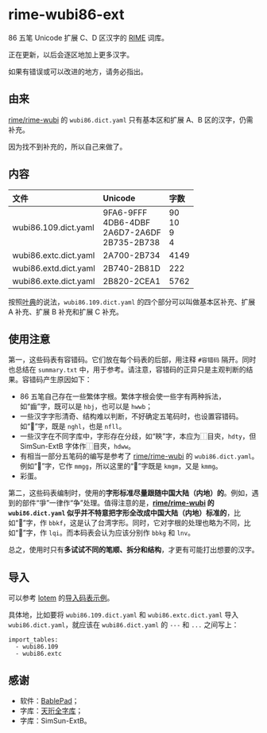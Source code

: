 # rime-wubi86-ext

86 五笔 Unicode 扩展 C、D 区汉字的 [RIME](https://rime.im/) 词库。

正在更新，以后会逐区地加上更多汉字。

如果有错误或可以改进的地方，请务必指出。

## 由来

[rime/rime-wubi](https://github.com/rime/rime-wubi) 的 `wubi86.dict.yaml` 只有基本区和扩展 A、B 区的汉字，仍需补充。

因为找不到补充的，所以自己来做了。

## 内容

| 文件 | Unicode | 字数 |
| :--- | :------ | :--- |
| wubi86.109.dict.yaml | 9FA6-9FFF<br/>4DB6-4DBF<br/>2A6D7-2A6DF<br/>2B735-2B738 | 90<br/>10<br/>9<br/>4 |
| wubi86.extc.dict.yaml | 2A700-2B734 | 4149 |
| wubi86.extd.dict.yaml | 2B740-2B81D | 222 |
| wubi86.exte.dict.yaml | 2B820-2CEA1 | 5762 |

按照[叶典](http://yedict.com/)的说法，`wubi86.109.dict.yaml` 的四个部分可以叫做基本区补充、扩展 A 补充、扩展 B 补充和扩展 C 补充。

## 使用注意

第一，这些码表有容错码。它们放在每个码表的后部，用注释 `#容错码` 隔开。同时也总结在 `summary.txt` 中，用于参考。请注意，容错码的正异只是主观判断的结果。容错码产生原因如下：

* 86 五笔自己存在一些繁体字根。繁体字根会使一些字有两种拆法，如“齒”字，既可以是 `hbj`，也可以是 `hwwb`；
* 一些汉字字形清奇、结构难以判断，不好确定五笔码时，也设置容错码。如“𪭃”字，既是 `nghl`，也是 `nfll`。
* 一些汉字在不同字库中，字形存在分歧，如“鿃”字，本应为⿰目㚒，`hdty`，但 SimSun-ExtB 字体作⿰目夾，`hdww`。
* 有相当一部分五笔码的编写是参考了 [rime/rime-wubi](https://github.com/rime/rime-wubi) 的 `wubi86.dict.yaml`。例如“𠕄”字，它作 `mmgg`，所以这里的“𫩦”字既是 `kmgm`，又是 `kmmg`。
* 彩蛋。

第二，这些码表编制时，使用的**字形标准尽量跟随中国大陆（内地）的**。例如，遇到的部件“爭”一律作“争”处理。值得注意的是，**[rime/rime-wubi](https://github.com/rime/rime-wubi) 的 `wubi86.dict.yaml` 似乎并不特意把字形全改成中国大陆（内地）标准的**，比如“𨼳”字，作 `bbkf`，这是认了台湾字形。同时，它对字根的处理也略为不同，比如“𡆢”字，作 `lqi`。而本码表会认为应该分别作 `bbkg` 和 `lnv`。

总之，使用时只有**多试试不同的笔顺、拆分和结构**，才更有可能打出想要的汉字。

## 导入

可以参考 [lotem](https://github.com/lotem) 的[导入码表示例](https://gist.github.com/lotem/5443073)。

具体地，比如要将 `wubi86.109.dict.yaml` 和 `wubi86.extc.dict.yaml` 导入 `wubi86.dict.yaml`，就应该在 `wubi86.dict.yaml` 的 `---` 和 `...` 之间写上：

```
import_tables:
  - wubi86.109
  - wubi86.extc
```

## 感谢

* 软件：[BablePad](https://www.babelstone.co.uk/Software/BabelPad.html)；
* 字库：[天珩全字库](http://cheonhyeong.com/Simplified/download.html)；
* 字库：SimSun-ExtB。
